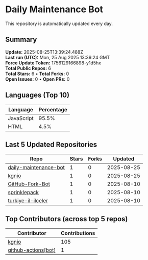 # Daily Maintenance Bot

This repository is automatically updated every day.

## Summary
<!-- STATS:START -->
**Update:** 2025-08-25T13:39:24.488Z  
**Last run (UTC):** Mon, 25 Aug 2025 13:39:24 GMT  
**Force Update Token:** 1756129166898-y1d5hx  
**Total Public Repos:** 6  
**Total Stars:** 6 • **Total Forks:** 0  
**Open Issues:** 0 • **Open PRs:** 0
<!-- STATS:END -->

## Languages (Top 10)
<!-- LANGS:START -->
Language | Percentage
--- | ---
JavaScript | 95.5%
HTML | 4.5%
<!-- LANGS:END -->

## Last 5 Updated Repositories
<!-- RECENT:START -->
Repo | Stars | Forks | Updated
--- | --- | --- | ---
[daily-maintenance-bot](https://github.com/kgnio/daily-maintenance-bot) | 1 | 0 | 2025-08-25
[kgnio](https://github.com/kgnio/kgnio) | 1 | 0 | 2025-08-25
[GitHub-Fork-Bot](https://github.com/kgnio/GitHub-Fork-Bot) | 1 | 0 | 2025-08-10
[sprinklepack](https://github.com/kgnio/sprinklepack) | 1 | 0 | 2025-08-10
[turkiye-il-ilceler](https://github.com/kgnio/turkiye-il-ilceler) | 1 | 0 | 2025-08-10
<!-- RECENT:END -->

## Top Contributors (across top 5 repos)
<!-- CONTRIB:START -->
Contributor | Contributions
--- | ---
[kgnio](https://github.com/kgnio) | 105
[github-actions[bot]](https://github.com/apps/github-actions) | 1
<!-- CONTRIB:END -->
